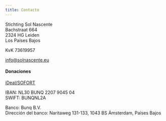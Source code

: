 ```yaml
---
title: Contacto
---
```


Stichting Sol Nascente<br>
Bachstraat 664<br>
2324 HG Leiden<br>
Los Países Bajos

KvK 73619957

[info@solnascente.eu](mailto:info@solnascente.eu)

#### Donaciones

[iDeal/SOFORT](https://bunq.me/solnascente)

IBAN: NL30 BUNQ 2207 9045 04<br>
SWIFT: BUNQNL2A

Banco: Bunq B.V.<br>
Dirección del banco: Naritaweg 131-133, 1043 BS Ámsterdam, Países Bajos
